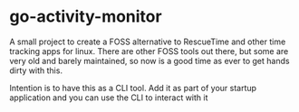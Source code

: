 # go-activity-monitor

A small project to create a FOSS alternative to RescueTime and other time tracking apps for linux. There are other FOSS tools out there, but some are very old
and barely maintained, so now is a good time as ever to get hands dirty with this.

Intention is to have this as a CLI tool. Add it as part of your startup application and you can use the CLI to interact with it
